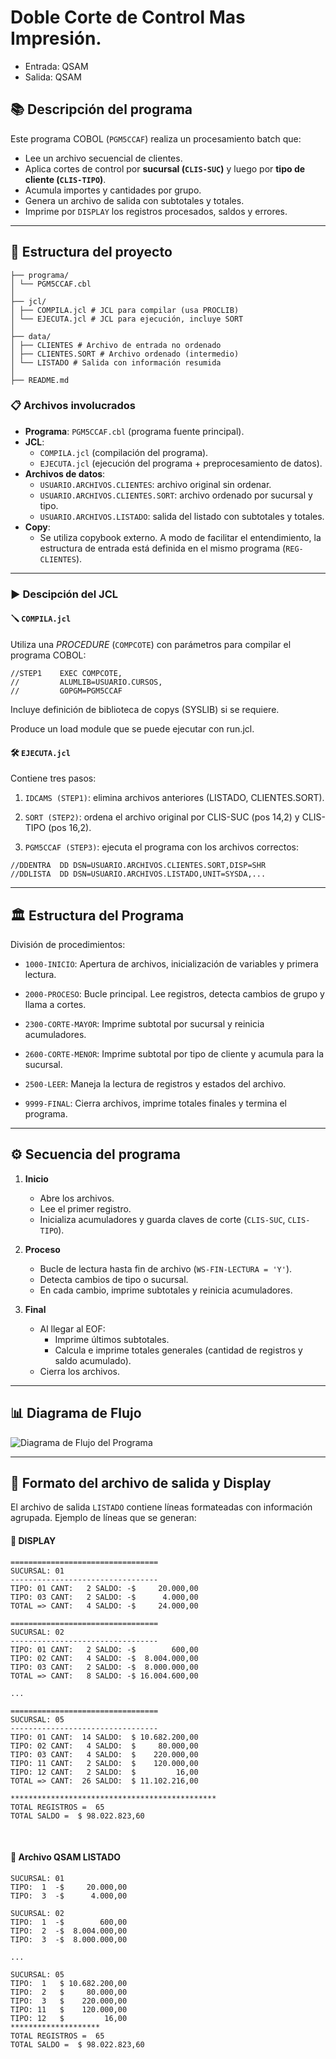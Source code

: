 # Doble Corte de Control Mas Impresión.
  - Entrada: QSAM
  - Salida: QSAM
## 📚 Descripción del programa

Este programa COBOL (`PGM5CCAF`) realiza un procesamiento batch que:

- Lee un archivo secuencial de clientes.
- Aplica cortes de control por **sucursal (`CLIS-SUC`)** y luego por **tipo de cliente (`CLIS-TIPO`)**.
- Acumula importes y cantidades por grupo.
- Genera un archivo de salida con subtotales y totales.
- Imprime por `DISPLAY` los registros procesados, saldos y errores.
---

## 🚀 Estructura del proyecto
```
├── programa/
│ └── PGM5CCAF.cbl 
│
├── jcl/
│ ├── COMPILA.jcl # JCL para compilar (usa PROCLIB)
│ └── EJECUTA.jcl # JCL para ejecución, incluye SORT
│
├── data/
│ ├── CLIENTES # Archivo de entrada no ordenado
│ ├── CLIENTES.SORT # Archivo ordenado (intermedio)
│ └── LISTADO # Salida con información resumida
│
├── README.md
```

### 📋 Archivos involucrados

- **Programa**: `PGM5CCAF.cbl` (programa fuente principal).
- **JCL**:
  - `COMPILA.jcl` (compilación del programa).
  - `EJECUTA.jcl` (ejecución del programa + preprocesamiento de datos).
- **Archivos de datos**:
  - `USUARIO.ARCHIVOS.CLIENTES`: archivo original sin ordenar.
  - `USUARIO.ARCHIVOS.CLIENTES.SORT`: archivo ordenado por sucursal y tipo.
  - `USUARIO.ARCHIVOS.LISTADO`: salida del listado con subtotales y totales.
- **Copy**:
  - Se utiliza copybook externo. A modo de facilitar el entendimiento, la estructura de entrada está definida en el mismo programa (`REG-CLIENTES`).

---

### ▶️ Descipción del JCL

#### 🪛 `COMPILA.jcl`

Utiliza una *PROCEDURE* (`COMPCOTE`) con parámetros para compilar el programa COBOL:

```jcl
//STEP1    EXEC COMPCOTE, 
//         ALUMLIB=USUARIO.CURSOS, 
//         GOPGM=PGM5CCAF
```

Incluye definición de biblioteca de copys (SYSLIB) si se requiere.

Produce un load module que se puede ejecutar con run.jcl.

#### 🛠️ `EJECUTA.jcl`
Contiene tres pasos:

1. `IDCAMS (STEP1)`: elimina archivos anteriores (LISTADO, CLIENTES.SORT).

2. `SORT (STEP2)`: ordena el archivo original por CLIS-SUC (pos 14,2) y CLIS-TIPO (pos 16,2).

3. `PGM5CCAF (STEP3)`: ejecuta el programa con los archivos correctos:

```jcl
//DDENTRA  DD DSN=USUARIO.ARCHIVOS.CLIENTES.SORT,DISP=SHR
//DDLISTA  DD DSN=USUARIO.ARCHIVOS.LISTADO,UNIT=SYSDA,...
```
---

## 🏛️ Estructura del Programa
División de procedimientos:
-  `1000-INICIO`: Apertura de archivos, inicialización de variables y primera lectura.

- `2000-PROCESO`: Bucle principal. Lee registros, detecta cambios de grupo y llama a cortes.

- `2300-CORTE-MAYOR`: Imprime subtotal por sucursal y reinicia acumuladores.

- `2600-CORTE-MENOR`: Imprime subtotal por tipo de cliente y acumula para la sucursal.

- `2500-LEER`: Maneja la lectura de registros y estados del archivo.

- `9999-FINAL`: Cierra archivos, imprime totales finales y termina el programa.

---

## ⚙️ Secuencia del programa

1. **Inicio**
   - Abre los archivos.
   - Lee el primer registro.
   - Inicializa acumuladores y guarda claves de corte (`CLIS-SUC`, `CLIS-TIPO`).

2. **Proceso**
   - Bucle de lectura hasta fin de archivo (`WS-FIN-LECTURA = 'Y'`).
   - Detecta cambios de tipo o sucursal.
   - En cada cambio, imprime subtotales y reinicia acumuladores.

3. **Final**
   - Al llegar al EOF:
     - Imprime últimos subtotales.
     - Calcula e imprime totales generales (cantidad de registros y saldo acumulado).
   - Cierra los archivos.

---

## 📊 Diagrama de Flujo
<image src="./GRAFICO.png" alt="Diagrama de Flujo del Programa">

---

## 🎯 Formato del archivo de salida y Display
El archivo de salida `LISTADO` contiene líneas formateadas con información agrupada. Ejemplo de líneas que se generan:

#### 💬 DISPLAY
```texto
=================================           
SUCURSAL: 01                                
---------------------------------           
TIPO: 01 CANT:   2 SALDO: -$     20.000,00  
TIPO: 03 CANT:   2 SALDO: -$      4.000,00  
TOTAL => CANT:   4 SALDO: -$     24.000,00  
                                            
=================================           
SUCURSAL: 02                                
---------------------------------           
TIPO: 01 CANT:   2 SALDO: -$        600,00  
TIPO: 02 CANT:   4 SALDO: -$  8.004.000,00  
TIPO: 03 CANT:   2 SALDO: -$  8.000.000,00  
TOTAL => CANT:   8 SALDO: -$ 16.004.600,00  
                                           
...

=================================                
SUCURSAL: 05                                     
---------------------------------                
TIPO: 01 CANT:  14 SALDO:  $ 10.682.200,00       
TIPO: 02 CANT:   4 SALDO:  $     80.000,00       
TIPO: 03 CANT:   4 SALDO:  $    220.000,00       
TIPO: 11 CANT:   2 SALDO:  $    120.000,00       
TIPO: 12 CANT:   2 SALDO:  $         16,00       
TOTAL => CANT:  26 SALDO:  $ 11.102.216,00       
                                                 
**********************************************   
TOTAL REGISTROS =  65                            
TOTAL SALDO =  $ 98.022.823,60                       
```
</br>

#### 💾 Archivo QSAM LISTADO
```TEXT
SUCURSAL: 01                               
TIPO:  1  -$     20.000,00                 
TIPO:  3  -$      4.000,00                 
                                           
SUCURSAL: 02                               
TIPO:  1  -$        600,00                 
TIPO:  2  -$  8.004.000,00                 
TIPO:  3  -$  8.000.000,00                 
                                           
...                
                                           
SUCURSAL: 05                               
TIPO:  1   $ 10.682.200,00                 
TIPO:  2   $     80.000,00                 
TIPO:  3   $    220.000,00                 
TIPO: 11   $    120.000,00                 
TIPO: 12   $         16,00                 
********************                       
TOTAL REGISTROS =  65                      
TOTAL SALDO =  $ 98.022.823,60             

```


